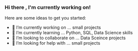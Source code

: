 ### Hi there , I'm currently working on!

Here are some ideas to get you started:

- 🔭 I’m currently working on ... small projects
- 🌱 I’m currently learning ... Python, SQL, Data Science skills
- 👯 I’m looking to collaborate on ... Data Sceince projects
- 🤔 I’m looking for help with ... small projects

